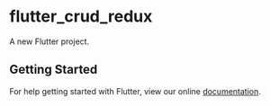# flutter_crud_redux

A new Flutter project.

## Getting Started

For help getting started with Flutter, view our online
[documentation](https://flutter.io/).
